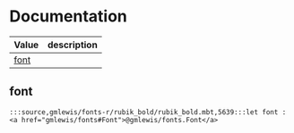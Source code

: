 # Documentation
|Value|description|
|---|---|
|[font](#font)||

## font

```moonbit
:::source,gmlewis/fonts-r/rubik_bold/rubik_bold.mbt,5639:::let font : <a href="gmlewis/fonts#Font">@gmlewis/fonts.Font</a>
```

